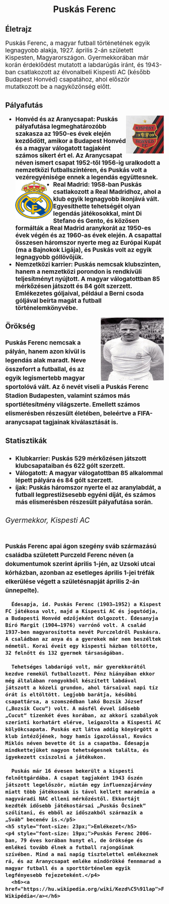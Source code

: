 <html lang="en">
<head>
    <meta charset="UTF-8">
    <meta http-equiv="X-UA-Compatible" content="IE=edge">
    <meta name="viewport" content="width=device-width, initial-scale=1.0">
    
</head>
<body>
  
  <h1 style="text-align: center;"> Puskás Ferenc</h1>
 <h2 style="font-size: 23px;">Életrajz</h2>
  <p1 style="font-size: 19px;">Puskás Ferenc, a magyar futball történetének egyik legnagyobb alakja, 1927. április 2-án született Kispesten, Magyarországon. Gyermekkorában már korán érdeklődést mutatott a labdarúgás iránt, és 1943-ban csatlakozott az élvonalbeli Kispesti AC (később Budapest Honvéd) csapatához, ahol először mutatkozott be a nagyközönség előtt.</p1>
  <h2 style="font-size: 23px;">Pályafutás
   <p2 style="font-size: 19px;">
    <ul>
    <li><img src="honved.jpg" width="120" height="120"  style="float: right;" >Honvéd és az Aranycsapat: Puskás pályafutása legmeghatározóbb szakasza az 1950-es évek elején kezdődött, amikor a Budapest Honvéd és a magyar válogatott tagjaként számos sikert ért el. Az Aranycsapat néven ismert csapat 1952-től 1956-ig uralkodott a nemzetközi futballszíntéren, és Puskás volt a vezéregyénisége ennek a legendás együttesnek.</li>
    <img src="real-madrid.webp" width="120" height="120"  style="float: left;" ><li>Real Madrid: 1958-ban Puskás csatlakozott a Real Madridhoz, ahol a klub egyik legnagyobb ikonjává vált. Egyesíthette tehetségét olyan legendás játékosokkal, mint Di Stefano és Gento, és közösen formálták a Real Madrid aranykorát az 1950-es évek végén és az 1960-as évek elején. A csapattal összesen háromszor nyerte meg az Európai Kupát (ma a Bajnokok Ligája), és Puskás volt az egyik legnagyobb góllövőjük.</li>
    <li>Nemzetközi karrier: Puskás nemcsak klubszinten, hanem a nemzetközi porondon is rendkívüli teljesítményt nyújtott. A magyar válogatottban 85 mérkőzésen játszott és 84 gólt szerzett. Emlékezetes góljaival, például a Berni csoda góljával beírta magát a futball történelemkönyvébe.</li>
    </ul>
    <img src="puskas_ferenc.jpg" width="200" height="200"  style="float: right;" >
    <h3 style="font-size: 23px;">Örökség</h3>
    <p3 style="font-size: 19px;">Puskás Ferenc nemcsak a pályán, hanem azon kívül is legendás alak maradt. Neve összeforrt a futballal, és az egyik legismertebb magyar sportolóvá vált. Az ő nevét viseli a Puskás Ferenc Stadion Budapesten, valamint számos más sportlétesítmény világszerte. Emellett számos elismerésben részesült életében, beleértve a FIFA-aranycsapat tagjainak kiválasztását is.    </p3>
  <h4 style="font-size: 23px;">Statisztikák</h4>
<p4>
    <ul>
    <li>Klubkarrier: Puskás 529 mérkőzésen játszott klubcsapataiban és 622 gólt szerzett.</li>
    <li>Válogatott: A magyar válogatottban 85 alkalommal lépett pályára és 84 gólt szerzett.</li>
    <li>íjak: Puskás háromszor nyerte el az aranylabdát, a futball legprestiżsesebb egyéni díját, és számos más elismerésben részesült pályafutása során.</li>
    </ul>
    <h6 style="font-size: 23px;">Gyermekkor, Kispesti AC</h6>
    <p5>Puskás Ferenc apai ágon szegény sváb származású családba született Purczeld Ferenc néven (a dokumentumok szerint április 1-jén, az Uzsoki utcai kórházban, azonban az esetleges április 1-jei tréfák elkerülése végett a születésnapját április 2-án ünnepelte).

      Édesapja, id. Puskás Ferenc (1903–1952) a Kispest FC játékosa volt, majd a Kispesti AC és jogutódja, a Budapesti Honvéd edzőjeként dolgozott. Édesanyja Bíró Margit (1904–1976) varrónő volt. A család 1937-ben magyarosította nevét Purczeldről Puskásra. A családban az anya és a gyerekek már nem beszéltek németül. Korai éveit egy kispesti házban töltötte, 32 felnőtt és 132 gyermek társaságában.
      
      Tehetséges labdarúgó volt, már gyerekkorától kezdve remekül futballozott. Pénz hiányában ekkor még általában rongyokból készített labdával játszott a közeli grundon, ahol társaival napi tíz órát is eltöltött. Legjobb barátja, későbbi csapattársa, a szomszédban lakó Bozsik József („Bozsik Cucu”) volt. A másfél évvel idősebb „Cucut” tizenkét éves korában, az akkori szabályok szerinti korhatárt elérve, leigazolta a Kispesti AC kölyökcsapata. Puskás ezt látva addig könyörgött a klub intézőjének, hogy hamis igazolással, Kovács Miklós néven bevette őt is a csapatba. Édesapja mindkettejüket nagyon tehetségesnek találta, és igyekezett csiszolni a játékukon.
      
      Puskás már 16 évesen bekerült a kispesti felnőttgárdába. A csapat tagjaként 1943 őszén játszott legelőször, miután egy influenzajárvány miatt több játékosnak is távol kellett maradnia a nagyváradi NAC elleni mérkőzéstől. Ekkortájt kezdték idősebb játékostársai „Puskás Öcsinek” szólítani, és ebből az időszakból származik a „Sváb” becenév is.</p5>
    <h5 style="font-size: 23px;">Emlékezet</h5>
    <p4 style="font-size: 19px;">Puskás Ferenc 2006-ban, 79 éves korában hunyt el, de öröksége és emlékei tovább élnek a futball rajongóinak szívében. Mind a mai napig tisztelettel emlékeznek rá, és az Aranycsapat emléke mindörökké fennmarad a magyar futball és a sporttörténelem egyik legfényesebb fejezeteként.</p4>
      <h6><a href="https://hu.wikipedia.org/wiki/Kezd%C5%91lap">Forrás: Wikipédia</a></h6>
</body>
</html>
